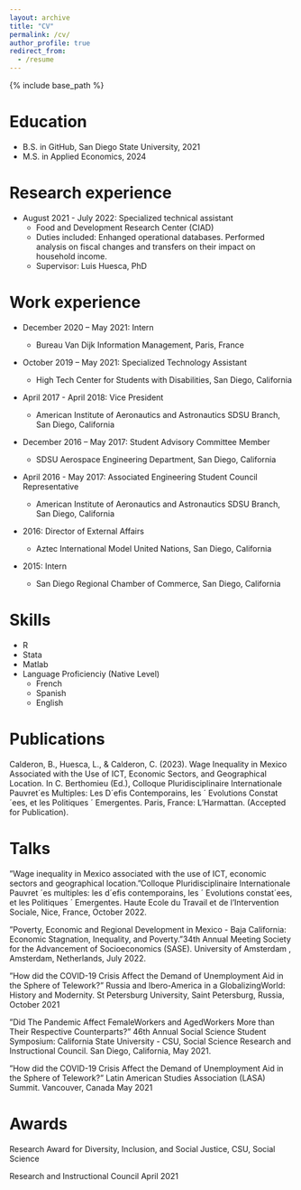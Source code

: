 ```yaml
---
layout: archive
title: "CV"
permalink: /cv/
author_profile: true
redirect_from:
  - /resume
---
```


{% include base_path %}

Education
======
* B.S. in GitHub, San Diego State University, 2021
* M.S. in Applied Economics, 2024

Research experience
======
* August 2021 - July 2022: Specialized technical assistant
  * Food and Development Research Center (CIAD)
  * Duties included: Enhanged operational databases. Performed analysis on fiscal changes and transfers on their impact on household income.
  * Supervisor: Luis Huesca, PhD

Work experience
======
* December 2020 – May 2021: Intern
  * Bureau Van Dijk Information Management, Paris, France

* October 2019 – May 2021: Specialized Technology Assistant
  * High Tech Center for Students with Disabilities, San Diego, California

* April 2017 - April 2018: Vice President
  * American Institute of Aeronautics and Astronautics SDSU Branch, San Diego, California

* December 2016 – May 2017: Student Advisory Committee Member
  * SDSU Aerospace Engineering Department, San Diego, California

* April 2016 - May 2017: Associated Engineering Student Council Representative
  * American Institute of Aeronautics and Astronautics SDSU Branch, San Diego, California

* 2016: Director of External Affairs
  * Aztec International Model United Nations, San Diego, California
  
* 2015: Intern
  * San Diego Regional Chamber of Commerce, San Diego, California

  
Skills
======
* R
* Stata
* Matlab
* Language Proficienciy (Native Level)
  * French
  * Spanish
  * English


Publications
======
Calderon, B., Huesca, L., & Calderon, C. (2023). Wage Inequality in Mexico
Associated with the Use of ICT, Economic Sectors, and Geographical Location.
In C. Berthomieu (Ed.), Colloque Pluridisciplinaire Internationale Pauvret´es
Multiples: Les D´efis Contemporains, les ´ Evolutions Constat´ees, et les Politiques
´ Emergentes. Paris, France: L’Harmattan. (Accepted for Publication).
  
Talks
======
  ”Wage inequality in Mexico associated with the use of ICT, economic sectors
and geographical location.”Colloque Pluridisciplinaire Internationale Pauvret
´es multiples: les d´efis contemporains, les ´ Evolutions constat´ees, et les Politiques
´ Emergentes. Haute Ecole du Travail et de l’Intervention Sociale, Nice,
France, October 2022.

”Poverty, Economic and Regional Development in Mexico - Baja California:
Economic Stagnation, Inequality, and Poverty.”34th Annual Meeting Society for
the Advancement of Socioeconomics (SASE). University of Amsterdam , Amsterdam,
Netherlands, July 2022.

”How did the COVID-19 Crisis Affect the Demand of Unemployment Aid in
the Sphere of Telework?” Russia and Ibero-America in a GlobalizingWorld: History
and Modernity. St Petersburg University, Saint Petersburg, Russia, October
2021

”Did The Pandemic Affect FemaleWorkers and AgedWorkers More than Their
Respective Counterparts?” 46th Annual Social Science Student Symposium: California
State University - CSU, Social Science Research and Instructional Council.
San Diego, California, May 2021.

”How did the COVID-19 Crisis Affect the Demand of Unemployment Aid in
the Sphere of Telework?” Latin American Studies Association (LASA) Summit.
Vancouver, Canada May 2021


Awards
======

Research Award for Diversity, Inclusion, and Social Justice, CSU, Social Science

Research and Instructional Council April 2021
  
